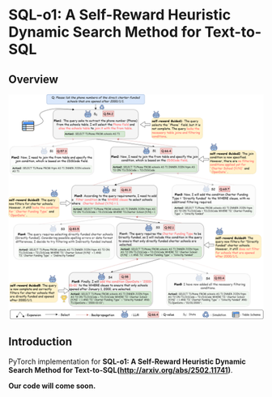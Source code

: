# SQL-o1: A Self-Reward Heuristic Dynamic Search Method for Text-to-SQL

## Overview


![](./SQL-o1.png)

## Introduction

PyTorch implementation for **SQL-o1: A Self-Reward Heuristic Dynamic Search Method for Text-to-SQL(http://arxiv.org/abs/2502.11741)**.

**Our code will come soon.**
